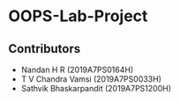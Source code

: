 # OOPS-Lab-Project

## Contributors
- Nandan H R (2019A7PS0164H)
- T V Chandra Vamsi (2019A7PS0033H)
- Sathvik Bhaskarpandit (2019A7PS1200H)
